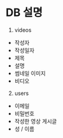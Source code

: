 # DB 설명
1. videos
  - 작성자
  - 작성일자
  - 제목
  - 설명
  - 썸네일 이미지
  - 비디오
2. users
  - 이메일
  - 비밀번호
  - 작성한 영상 게시글
  - 성 / 이름